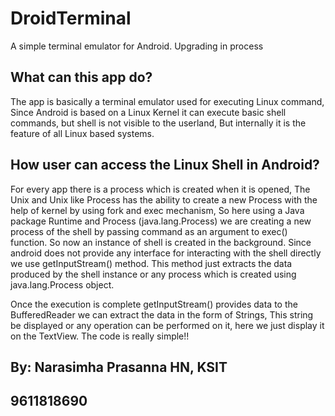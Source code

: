 # DroidTerminal
A simple terminal emulator for Android. Upgrading in process

<h2>What can this app do?</h2>
<p> The app is basically a terminal emulator used for executing Linux command, Since Android is based on a Linux Kernel it can execute basic
shell commands, but shell is not visible to the userland, But internally it is the feature of all Linux based systems.</p>

<h2>How user can access the Linux Shell in Android? </h2>
<p>For every app there is a process which is created when it is opened, The Unix and Unix like Process has the ability to create a new Process
with the help of kernel by using fork and exec mechanism, So here using a Java package Runtime and Process (java.lang.Process) we are creating
a new process of the shell by passing command as an argument to exec() function. So now an instance of shell is created in the background.
Since android does not provide any interface for interacting with the shell directly we use getInputStream() method. This method just
extracts the data produced by the shell instance or any process which is created using java.lang.Process object.</p>
<p>   Once the execution is complete getInputStream() provides data to the BufferedReader we can extract the data in the form of Strings,
This string be displayed or any operation can be performed on it, here we just display it on the TextView. The code is really simple!! </p>

<h2>By: Narasimha Prasanna HN, KSIT</h2>
<h2>9611818690</h2>
